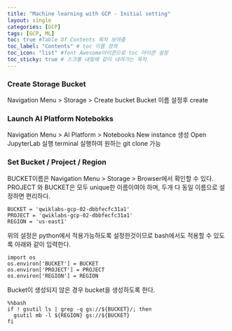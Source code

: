 ```yaml
---
title: "Machine learning with GCP - Initial setting"
layout: single
categories: [GCP]
tags: [GCP, ML]
toc: true #Table Of Contents 목차 보여줌
toc_label: "Contents" # toc 이름 정의
toc_icon: "list" #font Awesome아이콘으로 toc 아이콘 설정
toc_sticky: true # 스크롤 내릴때 같이 내려가는 목차
---
```


### Create Storage Bucket
Navigation Menu > Storage > Create bucket 
Bucket 이름 설정후 create

### Launch AI Platform Notebokks
Navigation Menu > AI Platform > Notebooks
New instance 생성 
Open JupyterLab 실행
terminal 실행하여 원하는 git clone 가능

### Set Bucket / Project / Region
BUCKET이름은 Navigation Menu > Storage > Browser에서 확인할 수 있다.
PROJECT 와 BUCKET은 모두 unique한 이름이여야 하며, 두개 다 동일 이름으로 설정하면 편리하다.
```
BUCKET = 'qwiklabs-gcp-02-dbbfecfc31a1'
PROJECT = 'qwiklabs-gcp-02-dbbfecfc31a1'
REGION = 'us-east1'
```
위의 설정은 python에서 적용가능하도록 설정한것이므로 bash에서도 적용할 수 있도록 아래와 같이 입력한다.
```
import os
os.environ['BUCKET'] = BUCKET
os.environ['PROJECT'] = PROJECT
os.environ['REGION'] = REGION
```
Bucket이 생성되지 않은 경우 bucket을 생성하도록 한다.
```
%%bash
if ! gsutil ls | grep -q gs://${BUCKET}/; then
  gsutil mb -l ${REGION} gs://${BUCKET}
fi
```

